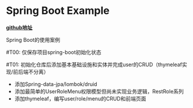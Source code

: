 # Spring Boot Example

**[github地址](https://github.com/JesseyGone/project-dev)**

Spring Boot的使用案例

#T00: 仅保存项目spring-boot初始化状态

#T01: 初始化仓库后添加基本基础设施和实体并完成user的CRUD（thymeleaf实现/前后端不分离）
- 添加Spring-data-jpa/lombok/druid
- 添加最简单的UserRoleMenu权限模型但尚未实现业务逻辑，RestRole系列
- 添加thymeleaf，编写user/role/menu的CRUD和前端页面

